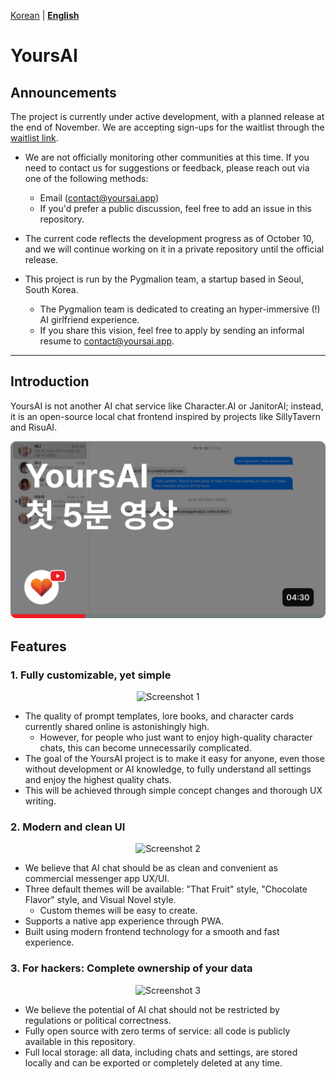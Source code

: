 [Korean](README.md) | [**English**](/READMEs/en.md)

# YoursAI

## Announcements
The project is currently under active development, with a planned release at the end of November. We are accepting sign-ups for the waitlist through the [waitlist link](https://tally.so/r/nWMPWv).

- We are not officially monitoring other communities at this time. If you need to contact us for suggestions or feedback, please reach out via one of the following methods:
    - Email ([contact@yoursai.app](mailto:contact@yoursai.app))
    - If you'd prefer a public discussion, feel free to add an issue in this repository.

- The current code reflects the development progress as of October 10, and we will continue working on it in a private repository until the official release.
- This project is run by the Pygmalion team, a startup based in Seoul, South Korea.
    - The Pygmalion team is dedicated to creating an hyper-immersive (!) AI girlfriend experience.
    - If you share this vision, feel free to apply by sending an informal resume to [contact@yoursai.app](mailto:contact@yoursai.app).

---

## Introduction

YoursAI is not another AI chat service like Character.AI or JanitorAI; instead, it is an open-source local chat frontend inspired by projects like SillyTavern and RisuAI.

[![First 5 minutes released](./0.png)](https://www.youtube.com/watch?v=-pbDnYQ9tgU)

## Features

### 1. Fully customizable, yet simple

<p align="center">
<img src="https://github.com/yours-ai/YoursAI/raw/dev/READMEs/1.png" width="600" alt="Screenshot 1"/>
</p>

- The quality of prompt templates, lore books, and character cards currently shared online is astonishingly high.
    - However, for people who just want to enjoy high-quality character chats, this can become unnecessarily complicated.
- The goal of the YoursAI project is to make it easy for anyone, even those without development or AI knowledge, to fully understand all settings and enjoy the highest quality chats.
- This will be achieved through simple concept changes and thorough UX writing.


### 2. Modern and clean UI

<p align="center">
<img src="https://github.com/yours-ai/YoursAI/raw/dev/READMEs/2.png" width="600" alt="Screenshot 2" style="margin: 0 auto;"/>
</p>

- We believe that AI chat should be as clean and convenient as commercial messenger app UX/UI.
- Three default themes will be available: "That Fruit" style, "Chocolate Flavor" style, and Visual Novel style.
    - Custom themes will be easy to create.
- Supports a native app experience through PWA.
- Built using modern frontend technology for a smooth and fast experience.


### 3. For hackers: Complete ownership of your data

<p align="center">
<img src="https://github.com/yours-ai/YoursAI/raw/dev/READMEs/3.png" width="600" alt="Screenshot 3" style="margin: 0 auto;"/>
</p>

- We believe the potential of AI chat should not be restricted by regulations or political correctness.
- Fully open source with zero terms of service: all code is publicly available in this repository.
- Full local storage: all data, including chats and settings, are stored locally and can be exported or completely deleted at any time.
